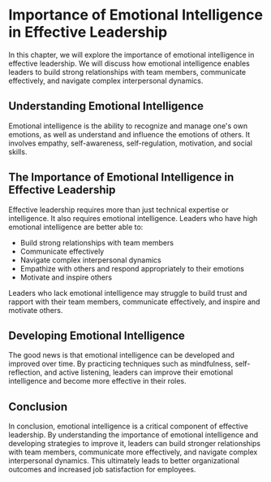 Importance of Emotional Intelligence in Effective Leadership
=============================================================================================================

In this chapter, we will explore the importance of emotional intelligence in effective leadership. We will discuss how emotional intelligence enables leaders to build strong relationships with team members, communicate effectively, and navigate complex interpersonal dynamics.

Understanding Emotional Intelligence
------------------------------------

Emotional intelligence is the ability to recognize and manage one's own emotions, as well as understand and influence the emotions of others. It involves empathy, self-awareness, self-regulation, motivation, and social skills.

The Importance of Emotional Intelligence in Effective Leadership
----------------------------------------------------------------

Effective leadership requires more than just technical expertise or intelligence. It also requires emotional intelligence. Leaders who have high emotional intelligence are better able to:

* Build strong relationships with team members
* Communicate effectively
* Navigate complex interpersonal dynamics
* Empathize with others and respond appropriately to their emotions
* Motivate and inspire others

Leaders who lack emotional intelligence may struggle to build trust and rapport with their team members, communicate effectively, and inspire and motivate others.

Developing Emotional Intelligence
---------------------------------

The good news is that emotional intelligence can be developed and improved over time. By practicing techniques such as mindfulness, self-reflection, and active listening, leaders can improve their emotional intelligence and become more effective in their roles.

Conclusion
----------

In conclusion, emotional intelligence is a critical component of effective leadership. By understanding the importance of emotional intelligence and developing strategies to improve it, leaders can build stronger relationships with team members, communicate more effectively, and navigate complex interpersonal dynamics. This ultimately leads to better organizational outcomes and increased job satisfaction for employees.
